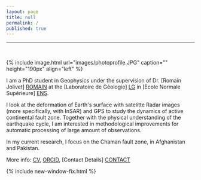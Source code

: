 ```yaml
---
layout: page
title: null
permalink: /
published: true
---
```


---
<br>

{% include image.html url="images/photoprofile.JPG" caption="" height="190px" align="left" %}


I am a PhD student in Geophysics under the supervision of Dr. [Romain Jolivet] [ROMAIN]
at the [Laboratoire de Géologie] [LG] in [Ecole Normale Supérieure] [ENS].

I look at the deformation of Earth's surface with satelitte Radar images (more specifically, with InSAR) and GPS 
to study the dynamics of active continental fault zone. Together with the physical understanding 
of the earthquake cycle, I am interested in methodological improvements for automatic processing of 
large amount of observations. 

In my current research, I focus on the Chaman fault zone, in Afghanistan and Pakistan. 


More info: [CV], [ORCID], [Contact Details] [CONTACT]

{% include new-window-fix.html %}

[CONTACT]: /contact/
[CV]: files/CV_Eng.pdf
[ROMAIN]: http://www.geologie.ens.fr/~jolivet/Welcome.html
[LG]: http://www.geologie.ens.fr
[ENS]: http://www.ens.fr
[ORCID]: https://orcid.org/0000-0002-0515-600X
